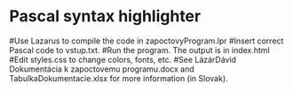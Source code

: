 # Pascal syntax highlighter

#Use Lazarus to compile the code in zapoctovyProgram.lpr
#Insert correct Pascal code to vstup.txt.
#Run the program. The output is in index.html
#Edit styles.css to change colors, fonts, etc.
#See LázárDávid Dokumentácia k zapoctovemu programu.docx and TabulkaDokumentacie.xlsx for more information (in Slovak).

